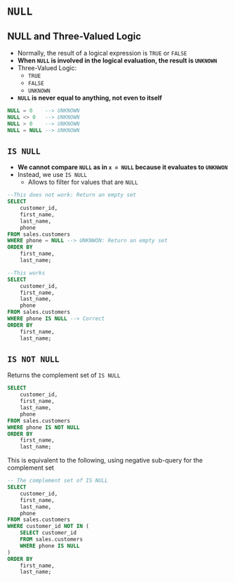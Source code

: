 # `NULL`

## NULL and Three-Valued Logic

- Normally, the result of a logical expression is `TRUE` or `FALSE`
- **When `NULL` is involved in the logical evaluation, the result is `UNKNOWN`**
- Three-Valued Logic:
  - `TRUE`
  - `FALSE`
  - `UNKNOWN`
- **`NULL` is never equal to anything, not even to itself**

```sql
NULL = 0    --> UNKNOWN
NULL <> 0   --> UNKNOWN
NULL > 0    --> UNKNOWN
NULL = NULL --> UNKNOWN
```

## `IS NULL`

- **We cannot compare `NULL` as in `x = NULL` because it evaluates to `UNKNWON`**
- Instead, we use `IS NULL`
  - Allows to filter for values that are `NULL`

```sql
--This does not work: Return an empty set
SELECT 
    customer_id, 
    first_name, 
    last_name, 
    phone
FROM sales.customers
WHERE phone = NULL --> UNKNWON: Return an empty set
ORDER BY 
    first_name, 
    last_name;
```

```sql
--This works
SELECT 
    customer_id, 
    first_name, 
    last_name, 
    phone
FROM sales.customers
WHERE phone IS NULL --> Correct
ORDER BY 
    first_name, 
    last_name;
```

## `IS NOT NULL`

Returns the complement set of `IS NULL`

```sql
SELECT 
    customer_id, 
    first_name, 
    last_name, 
    phone
FROM sales.customers
WHERE phone IS NOT NULL
ORDER BY
    first_name, 
    last_name;
```

This is equivalent to the following, using negative sub-query for the complement set

```sql
-- The complement set of IS NULL
SELECT 
    customer_id, 
    first_name, 
    last_name, 
    phone
FROM sales.customers
WHERE customer_id NOT IN (
    SELECT customer_id
    FROM sales.customers
    WHERE phone IS NULL
)
ORDER BY 
    first_name, 
    last_name;
```
